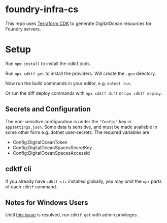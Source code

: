﻿# foundry-infra-cs

This repo uses [Terraform CDK][terraform-cdk] to generate DigitalOcean resources for Foundry servers. 

[terraform-cdk]: https://github.com/hashicorp/terraform-cdk

# Setup

Run `npm install` to install the cdktf tools.

Run `npx cdktf get` to install the providers. Will create the `.gen` directory.

Now run the build commands in your editor, e.g. `dotnet run`. 

Or run the diff deploy commands with `npx cdktf diff` or `npx cdktf deploy`.

## Secrets and Configuration

The non-sensitive configuration is under the `"Config"` key in `appsettings.json`. Some data is sensitive, and must be made available in some other form e.g. dotnet user-secrets. The required variables are:

- Config:DigitalOceanToken
- Config:DigitalOceanSpacesSecretKey
- Config:DigitalOceanSpacesAccessId

## cdktf cli

If you already have `cdktf-cli` installed globally, you may omit the `npx` parts of each `cdktf` command.

## Notes for Windows Users

Until [this issue][cdktf-get-bug] is resolved, run `cdktf get` with admin privileges. 

[cdktf-get-bug]: https://github.com/hashicorp/terraform-cdk/issues/501